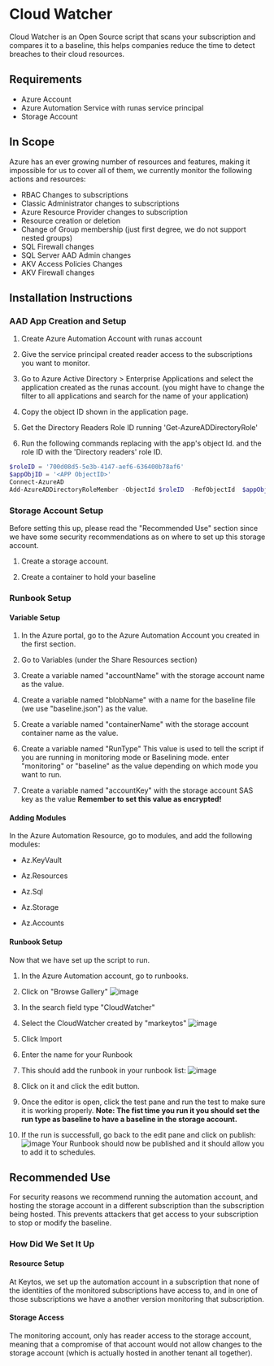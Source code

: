 # Cloud Watcher
Cloud Watcher is an Open Source script that scans your subscription and compares it to a baseline, this helps companies reduce the time to detect breaches to their cloud resources. 

## Requirements

- Azure Account
- Azure Automation Service with runas service principal
- Storage Account

## In Scope

Azure has an ever growing number of resources and features, making it impossible for us to cover all of them, we currently monitor the following actions and resources:

- RBAC Changes to subscriptions
- Classic Administrator changes to subscriptions
- Azure Resource Provider changes to subscription
- Resource creation or deletion
- Change of Group membership (just first degree, we do not support nested groups)
- SQL Firewall changes
- SQL Server AAD Admin changes
- AKV Access Policies Changes
- AKV Firewall changes

## Installation Instructions

### AAD App Creation and Setup

1) Create Azure Automation Account with runas account

1) Give the service principal created reader access to the subscriptions you want to monitor.

1) Go to Azure Active Directory > Enterprise Applications and select the application created as the runas account. (you might have to change the filter to all applications and search for the name of your application)

1) Copy the object ID shown in the application page.

1) Get the Directory Readers Role ID running 'Get-AzureADDirectoryRole' 

1) Run the following commands replacing <App ObjectID> with the app's object Id. and the role ID with the 'Directory readers' role ID.

```powershell
$roleID = '700d08d5-5e3b-4147-aef6-636400b78af6'
$appObjID = '<APP ObjectID>'
Connect-AzureAD
Add-AzureADDirectoryRoleMember -ObjectId $roleID  -RefObjectId  $appObjID
```

### Storage Account Setup

Before setting this up, please read the "Recommended Use" section since we have some security recommendations as on where to set up this storage account.

1) Create a storage account.

1) Create a container to hold your baseline

### Runbook Setup

#### Variable Setup

1) In the Azure portal, go to the Azure Automation Account you created in the first section. 

1) Go to Variables (under the Share Resources section)

1) Create a variable named "accountName" with the storage account name as the value.

1) Create a variable named "blobName" with a name for the baseline file (we use "baseline.json") as the value.

1) Create a variable named "containerName" with the storage account container name as the value.

1) Create a variable named "RunType" This value is used to tell the script if you are running in monitoring mode or Baselining mode. enter "monitoring" or "baseline" as the value depending on which mode you want to run. 

1) Create a variable named "accountKey" with the storage account SAS key as the value **Remember to set this value as encrypted!**

#### Adding Modules

In the Azure Automation Resource, go to modules, and add the following modules:

- Az.KeyVault

- Az.Resources

- Az.Sql

- Az.Storage

- Az.Accounts 

#### Runbook Setup

Now that we have set up the script to run. 

1) In the Azure Automation account, go to runbooks. 

1) Click on "Browse Gallery"
  ![image](https://user-images.githubusercontent.com/8607853/124001165-593c8580-d9a2-11eb-9e74-b7cae8043fc8.png)
1) In the search field type "CloudWatcher"
1) Select the CloudWatcher created by "markeytos"
  ![image](https://user-images.githubusercontent.com/8607853/124001756-f3043280-d9a2-11eb-87b2-24449391e37e.png)
1) Click Import
1) Enter the name for your Runbook
1) This should add the runbook in your runbook list:
  ![image](https://user-images.githubusercontent.com/8607853/124002176-6a39c680-d9a3-11eb-8d7f-c5da9d44d3c8.png)
1) Click on it and click the edit button.
1) Once the editor is open, click the test pane and run the test to make sure it is working properly. **Note: The fist time you run it you should set the run type as baseline to have a baseline in the storage account.**
1) If the run is successfull, go back to the edit pane and click on publish:
  ![image](https://user-images.githubusercontent.com/8607853/124002785-285d5000-d9a4-11eb-9452-447bec5992f3.png)
Your Runbook should now be published and it should allow you to add it to schedules. 

## Recommended Use

For security reasons we recommend running the automation account, and hosting the storage account in a different subscription than the subscription being hosted. This prevents attackers that get access to your subscription to stop or modify the baseline. 

### How Did We Set It Up

#### Resource Setup

At Keytos, we set up the automation account in a subscription that none of the identities of the monitored subscriptions have access to, and in one of those subscriptions we have a another version monitoring that subscription. 

#### Storage Access

The monitoring account, only has reader access to the storage account, meaning that a compromise of that account would not allow changes to the storage account (which is actually hosted in another tenant all together).

